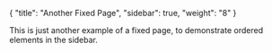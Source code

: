 {
    "title": "Another Fixed Page",
    "sidebar": true,
    "weight": "8"
}

This is just another example of a fixed page, to demonstrate ordered elements in the sidebar.
